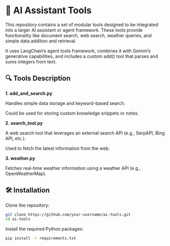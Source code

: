 # 🔧 AI Assistant Tools


This repository contains a set of modular tools designed to be integrated into a larger AI assistant or agent framework. These tools provide functionality like document search, web search, weather queries, and simple data addition and retrieval.

It uses LangChain’s agent tools framework, combines it with Gemini’s generative capabilities, and includes a custom add() tool that parses and sums integers from text.


## 🔍 Tools Description

**1. add_and_search.py**
   
Handles simple data storage and keyword-based search.

Could be used for storing custom knowledge snippets or notes.

**2. search_tool.py**

A web search tool that leverages an external search API (e.g., SerpAPI, Bing API, etc.).

Used to fetch the latest information from the web.

**3. weather.py**

Fetches real-time weather information using a weather API (e.g., OpenWeatherMap).



## 🛠️ Installation

Clone the repository:

```bash
git clone https://github.com/your-username/ai-tools.git
cd ai-tools
```

Install the required Python packages:
```bash
pip install -r requirements.txt
```

